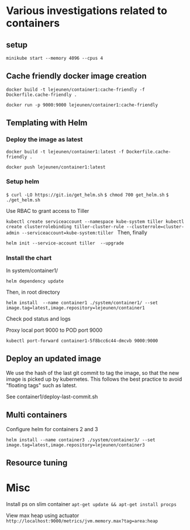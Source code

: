 # Various investigations related to containers

## setup

`minikube start --memory 4096 --cpus 4`



## Cache friendly docker image creation

`docker build -t lejeunen/container1:cache-friendly -f Dockerfile.cache-friendly .`

`docker run -p 9000:9000 lejeunen/container1:cache-friendly`


## Templating with Helm

### Deploy the image as latest

`docker build -t lejeunen/container1:latest -f Dockerfile.cache-friendly .`

`docker push lejeunen/container1:latest`

### Setup helm

`$ curl -LO https://git.io/get_helm.sh`
`$ chmod 700 get_helm.sh`
`$ ./get_helm.sh`

Use RBAC to grant access to Tiller

`kubectl create serviceaccount --namespace kube-system tiller
kubectl create clusterrolebinding tiller-cluster-rule --clusterrole=cluster-admin --serviceaccount=kube-system:tiller
`
Then, finally

`helm init --service-account tiller  --upgrade`


### Install the chart

In system/container1/

`helm dependency update`

Then, in root directory

`helm install  --name container1 ./system/container1/ --set image.tag=latest,image.repository=lejeunen/container1`


Check pod status and logs

Proxy local port 9000 to POD port 9000

`kubectl port-forward container1-5f8bcc6c44-dmcvb 9000:9000`


## Deploy an updated image

We use the hash of the last git commit to tag the image, so that the new image is picked up by kubernetes.
This follows the best practice to avoid "floating tags" such as latest.

See container1/deploy-last-commit.sh

## Multi containers

Configure helm for containers 2 and 3

`helm install --name container3 ./system/container3/ --set image.tag=latest,image.repository=lejeunen/container3`

## Resource tuning




# Misc

Install ps on slim container
`apt-get update && apt-get install procps`

View max heap using actuator
`http://localhost:9000/metrics/jvm.memory.max?tag=area:heap`